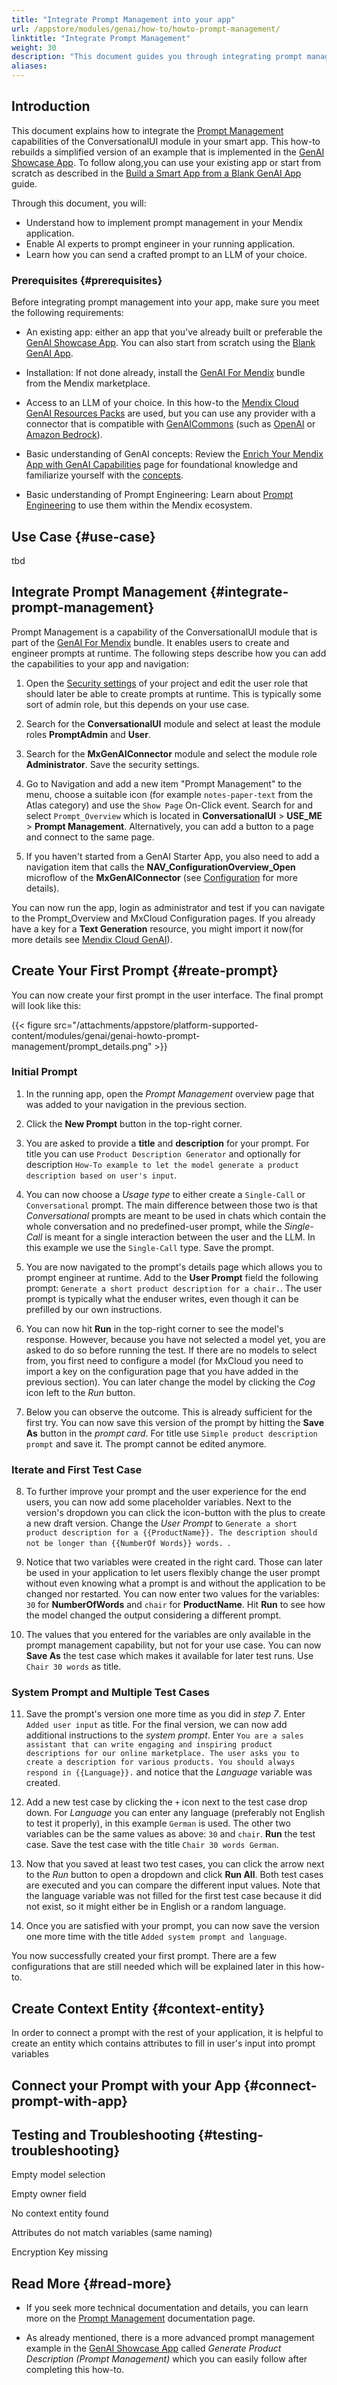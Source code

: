 ```yaml
---
title: "Integrate Prompt Management into your app"
url: /appstore/modules/genai/how-to/howto-prompt-management/
linktitle: "Integrate Prompt Management"
weight: 30
description: "This document guides you through integrating prompt management in your Mendix application to enable users to prompt engineer at runtime."
aliases:
---
```


## Introduction

This document explains how to integrate the [Prompt Management](/appstore/modules/genai/genai-for-mx/prompt-management/) capabilities of the ConversationalUI module in your smart app. This how-to rebuilds a simplified version of an example that is implemented in the [GenAI Showcase App](https://marketplace.mendix.com/link/component/220475). To follow along,you can use your existing app or start from scratch as described in the [Build a Smart App from a Blank GenAI App](/appstore/modules/genai/how-to/blank-app/) guide.

Through this document, you will:

* Understand how to implement prompt management in your Mendix application.
* Enable AI experts to prompt engineer in your running application.
* Learn how you can send a crafted prompt to an LLM of your choice.

### Prerequisites {#prerequisites}

Before integrating prompt management into your app, make sure you meet the following requirements:

* An existing app: either an app that you've already built or preferable the [GenAI Showcase App](https://marketplace.mendix.com/link/component/220475). You can also start from scratch using the [Blank GenAI App](https://marketplace.mendix.com/link/component/227934).

* Installation: If not done already, install the [GenAI For Mendix](https://marketplace.mendix.com/link/component/227931) bundle from the Mendix marketplace.

* Access to an LLM of your choice. In this how-to the [Mendix Cloud GenAI Resources Packs](/appstore/modules/genai/MxGenAI/) are used, but you can use any provider with a connector that is compatible with [GenAICommons](/appstore/modules/genai/genai-for-mx/commons/) (such as [OpenAI](/appstore/modules/genai/reference-guide/external-connectors/openai/) or [Amazon Bedrock](/appstore/modules/aws/amazon-bedrock/)). 

* Basic understanding of GenAI concepts: Review the [Enrich Your Mendix App with GenAI Capabilities](/appstore/modules/genai/) page for foundational knowledge and familiarize yourself with the [concepts](/appstore/modules/genai/using-gen-ai/).

* Basic understanding of Prompt Engineering: Learn about [Prompt Engineering](/appstore/modules/genai/get-started/#prompt-engineering) to use them within the Mendix ecosystem.

## Use Case {#use-case}
tbd

## Integrate Prompt Management {#integrate-prompt-management}

Prompt Management is a capability of the ConversationalUI module that is part of the [GenAI For Mendix](https://marketplace.mendix.com/link/component/227931) bundle. It enables users to create and engineer prompts at runtime. The following steps describe how you can add the capabilities to your app and navigation:

1. Open the [Security settings](/refguide/security/#user-role) of your project and edit the user role that should later be able to create prompts at runtime. This is typically some sort of admin role, but this depends on your use case.

2. Search for the **ConversationalUI** module and select at least the module roles **PromptAdmin** and **User**.

3. Search for the **MxGenAIConnector** module and select the module role **Administrator**. Save the security settings.

4. Go to Navigation and add a new item "Prompt Management" to the menu, choose a suitable icon (for example `notes-paper-text` from the Atlas category) and use the `Show Page` On-Click event. Search for and select `Prompt_Overview` which is located in **ConversationalUI** > **USE_ME** > **Prompt Management**. Alternatively, you can add a button to a page and connect to the same page.

5. If you haven't started from a GenAI Starter App, you also need to add a navigation item that calls the **NAV_ConfigurationOverview_Open** microflow of the **MxGenAIConnector** (see [Configuration](/appstore/modules/genai/mx-cloud-genai/MxGenAI-connector/#configuration) for more details).

You can now run the app, login as administrator and test if you can navigate to the Prompt_Overview and MxCloud Configuration pages. If you already have a key for a **Text Generation** resource, you might import it now(for more details see [Mendix Cloud GenAI](/appstore/modules/genai/mx-cloud-genai/)).

## Create Your First Prompt {#reate-prompt}

You can now create your first prompt in the user interface. The final prompt will look like this:

{{< figure src="/attachments/appstore/platform-supported-content/modules/genai/genai-howto-prompt-management/prompt_details.png" >}}

### Initial Prompt

1. In the running app, open the *Prompt Management* overview page that was added to your navigation in the previous section.

2. Click the **New Prompt** button in the top-right corner.

3. You are asked to provide a **title** and **description** for your prompt. For title you can use `Product Description Generator` and optionally for description `How-To example to let the model generate a product description based on user's input`.

4. You can now choose a *Usage type* to either create a `Single-Call` or `Conversational` prompt. The main difference between those two is that *Conversational* prompts are meant to be used in chats which contain the whole conversation and no predefined-user prompt, while the *Single-Call* is meant for a single interaction between the user and the LLM. In this example we use the `Single-Call` type. Save the prompt.

5. You are now navigated to the prompt's details page which allows you to prompt engineer at runtime. Add to the **User Prompt** field the following prompt: `Generate a short product description for a chair.`. The user prompt is typically what the enduser writes, even though it can be prefilled by our own instructions.

6. You can now hit **Run** in the top-right corner to see the model's response. However, because you have not selected a model yet, you are asked to do so before running the test. If there are no models to select from, you first need to configure a model (for MxCloud you need to import a key on the configuration page that you have added in the previous section). You can later change the model by clicking the *Cog* icon left to the *Run* button.

7. Below you can observe the outcome. This is already sufficient for the first try. You can now save this version of the prompt by hitting the **Save As** button in the *prompt card*. For title use `Simple product description prompt` and save it. The prompt cannot be edited anymore.

### Iterate and First Test Case

8. To further improve your prompt and the user experience for the end users, you can now add some placeholder variables. Next to the version's dropdown you can click the icon-button with the plus to create a new draft version. Change the *User Prompt* to `Generate a short product description for a {{ProductName}}. The description should not be longer than {{NumberOf Words}} words. `. 

9. Notice that two variables were created in the right card. Those can later be used in your application to let users flexibly change the user prompt without even knowing what a prompt is and without the application to be changed nor restarted. You can now enter two values for the variables: `30` for **NumberOfWords** and `chair` for **ProductName**. Hit **Run** to see how the model changed the output considering a different prompt.

10. The values that you entered for the variables are only available in the prompt management capability, but not for your use case. You can now **Save As** the test case which makes it available for later test runs. Use `Chair 30 words` as title. 

### System Prompt and Multiple Test Cases

11. Save the prompt's version one more time as you did in *step 7*. Enter `Added user input` as title. For the final version, we can now add additional instructions to the *system prompt*. Enter `You are a sales assistant that can write engaging and inspiring product descriptions for our online marketplace. The user asks you to create a description for various products. You should always respond in {{Language}}.` and notice that the *Language* variable was created.

12. Add a new test case by clicking the `+` icon next to the test case drop down. For *Language* you can enter any language (preferably not English to test it properly), in this example `German` is used. The other two variables can be the same values as above: `30` and `chair`. **Run** the test case. Save the test case with the title `Chair 30 words German`.

13. Now that you saved at least two test cases, you can click the arrow next to the *Run* button to open a dropdown and click **Run All**. Both test cases are executed and you can compare the different input values. Note that the language variable was not filled for the first test case because it did not exist, so it might either be in English or a random language.

14. Once you are satisfied with your prompt, you can now save the version one more time with the title `Added system prompt and language`.

You now successfully created your first prompt. There are a few configurations that are still needed which will be explained later in this how-to.

## Create Context Entity {#context-entity}
In order to connect a prompt with the rest of your application, it is helpful to create an entity which contains attributes to fill in user's input into prompt variables

## Connect your Prompt with your App {#connect-prompt-with-app}

## Testing and Troubleshooting {#testing-troubleshooting}

Empty model selection

Empty owner field

No context entity found

Attributes do not match variables (same naming)

Encryption Key missing

## Read More {#read-more}
* If you seek more technical documentation and details, you can learn more on the [Prompt Management](/appstore/modules/genai/genai-for-mx/prompt-management/) documentation page. 

* As already mentioned, there is a more advanced prompt management example in the [GenAI Showcase App](https://marketplace.mendix.com/link/component/220475) called *Generate Product Description (Prompt Management)* which you can easily follow after completing this how-to.

